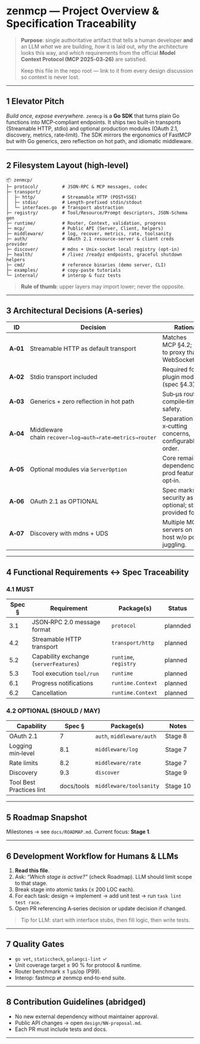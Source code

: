 # zenmcp — Project Overview & Specification Traceability

> **Purpose**: single authoritative artifact that tells a human developer **and** an LLM *what* we are building, *how* it is laid out, *why* the architecture looks this way, and *which* requirements from the official **Model Context Protocol (MCP 2025‑03‑26)** are satisfied.
>
> Keep this file in the repo root — link to it from every design discussion so context is never lost.

---

## 1 Elevator Pitch

*Build once, expose everywhere.*
`zenmcp` is a **Go SDK** that turns plain Go functions into MCP‑compliant endpoints. It ships two built‑in transports (Streamable HTTP, stdio) and optional production modules (OAuth 2.1, discovery, metrics, rate‑limit). The SDK mirrors the ergonomics of FastMCP but with Go generics, zero reflection on hot path, and idiomatic middleware.

---

## 2 Filesystem Layout (high‑level)

```
📦 zenmcp/
├─ protocol/         # JSON‑RPC & MCP messages, codec
├─ transport/
│  ├─ http/          # Streamable HTTP (POST+SSE)
│  ├─ stdio/         # Length‑prefixed stdin/stdout
│  └─ interfaces.go  # Transport abstraction
├─ registry/         # Tool/Resource/Prompt descriptors, JSON‑Schema gen
├─ runtime/          # Router, Context, validation, progress
├─ mcp/              # Public API (Server, Client, helpers)
├─ middleware/       # log, recover, metrics, rate, toolsanity
├─ auth/             # OAuth 2.1 resource‑server & client creds provider
├─ discover/         # mdns + Unix‑socket local registry (opt‑in)
├─ health/           # /livez /readyz endpoints, graceful shutdown helpers
├─ cmd/              # reference binaries (demo server, CLI)
├─ examples/         # copy‑paste tutorials
└─ internal/         # interop & fuzz tests
```

> **Rule of thumb**: upper layers may import lower; never the opposite.

---

## 3 Architectural Decisions (A‑series)

| ID       | Decision                                                | Rationale                                                 |
| -------- | ------------------------------------------------------- | --------------------------------------------------------- |
| **A‑01** | Streamable HTTP as default transport                    | Matches MCP §4.2; easier to proxy than WebSocket.         |
| **A‑02** | Stdio transport included                                | Required for local plugin model (spec §4.3).              |
| **A‑03** | Generics + zero reflection in hot path                  | Sub‑µs routing, compile‑time type safety.                 |
| **A‑04** | Middleware chain `recover→log→auth→rate→metrics→router` | Separation of x‑cutting concerns, configurable order.     |
| **A‑05** | Optional modules via `ServerOption`                     | Core remains dependency‑light; prod features opt‑in.      |
| **A‑06** | OAuth 2.1 as OPTIONAL                                   | Spec marks security as optional; still provided for prod. |
| **A‑07** | Discovery with mdns + UDS                               | Multiple MCP servers on same host w/o port juggling.      |

---

## 4 Functional Requirements ↔ Spec Traceability

### 4.1 MUST

| Spec § | Requirement                            | Package(s)            | Status                |
| ------ | -------------------------------------- | --------------------- | --------------------- |
| 3.1    | JSON‑RPC 2.0 message format            | `protocol`            |  plannded|
| 4.2    | Streamable HTTP transport              | `transport/http`      | planned             |
| 5.2    | Capability exchange (`serverFeatures`) | `runtime`, `registry` | planned               |
| 5.3    | Tool execution `tool/run`              | `runtime`             | planned               |
| 6.1    | Progress notifications                 | `runtime.Context`     | planned               |
| 6.2    | Cancellation                           | `runtime.Context`     | planned               |

### 4.2 OPTIONAL (SHOULD / MAY)

| Capability               | Spec §     | Package(s)                | Notes    |
| ------------------------ | ---------- | ------------------------- | -------- |
| OAuth 2.1                | 7          | `auth`, `middleware/auth` | Stage 8  |
| Logging min‑level        | 8.1        | `middleware/log`          | Stage 7  |
| Rate limits              | 8.2        | `middleware/rate`         | Stage 7  |
| Discovery                | 9.3        | `discover`                | Stage 9  |
| Tool Best Practices lint | docs/tools | `middleware/toolsanity`   | Stage 10 |

---

## 5 Roadmap Snapshot

Milestones → see `docs/ROADMAP.md`. Current focus: **Stage 1**.

---

## 6 Development Workflow for Humans & LLMs

1. **Read this file**.
2. Ask: *“Which stage is active?”* (check Roadmap).
   LLM should limit scope to that stage.
3. Break stage into atomic tasks (≤ 200 LOC each).
4. For each task: design → implement → add unit test → run `task lint test race`.
5. Open PR referencing A‑series decision or update decision if changed.

> Tip for LLM: start with interface stubs, then fill logic, then write tests.

---

## 7 Quality Gates

* `go vet`, `staticcheck`, `golangci-lint` ✓
* Unit coverage target ≥ 90 % for protocol & runtime.
* Router benchmark ≤ 1 µs/op (P99).
* Interop: fastmcp ⇄ zenmcp end‑to‑end suite.

---

## 8 Contribution Guidelines (abridged)

* No new external dependency without maintainer approval.
* Public API changes → open `design/NN-proposal.md`.
* Each PR must include tests and docs.

---
